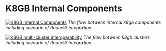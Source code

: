 # K8GB Internal Components

[![K8GB Internal Components](/images/k8gb-components.svg)](/images/k8gb-components.svg)
*The flow between internal k8gb components including scenario of Route53 integration.*

[![K8GB multi-cluster interoperability](/images/k8gb-multi-cluster-interoperabililty.svg)](/images/k8gb-multi-cluster-interoperabililty.svg) 
*The flow between k8gb clusters including scenario of Route53 integration.*  